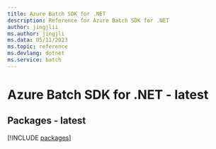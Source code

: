 ```yaml
---
title: Azure Batch SDK for .NET
description: Reference for Azure Batch SDK for .NET
author: jingjlii
ms.author: jingjli
ms.data: 05/11/2023
ms.topic: reference
ms.devlang: dotnet
ms.service: batch
---
```

# Azure Batch SDK for .NET - latest
## Packages - latest
[!INCLUDE [packages](batch-index.md)]